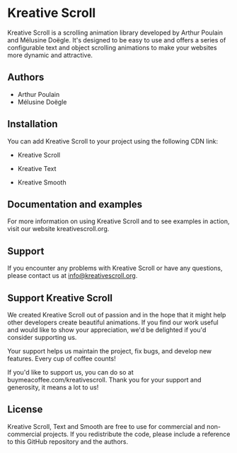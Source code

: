# Kreative Scroll

Kreative Scroll is a scrolling animation library developed by Arthur Poulain and Mélusine Doëgle. It's designed to be easy to use and offers a series of configurable text and object scrolling animations to make your websites more dynamic and attractive.

## Authors

- Arthur Poulain
- Mélusine Doëgle

## Installation

You can add Kreative Scroll to your project using the following CDN link:

- Kreative Scroll 
<script src="https://cdn.jsdelivr.net/gh/ArthurPDev/KreativeScroll@main/kreativescroll.js"></script>


- Kreative Text 
<script src="https://cdn.jsdelivr.net/gh/ArthurPDev/KreativeScroll@v1.0.0/kreativetexte.js"></script>


- Kreative Smooth 
<script src="https://cdn.jsdelivr.net/gh/ArthurPDev/KreativeScroll@main/kreativesmooth.js"></script>



## Documentation and examples

For more information on using Kreative Scroll and to see examples in action, visit our website kreativescroll.org.


## Support

If you encounter any problems with Kreative Scroll or have any questions, please contact us at info@kreativescroll.org.


## Support Kreative Scroll

We created Kreative Scroll out of passion and in the hope that it might help other developers create beautiful animations. If you find our work useful and would like to show your appreciation, we'd be delighted if you'd consider supporting us.

Your support helps us maintain the project, fix bugs, and develop new features. Every cup of coffee counts!

If you'd like to support us, you can do so at buymeacoffee.com/kreativescroll. Thank you for your support and generosity, it means a lot to us!


## License

Kreative Scroll, Text and Smooth are free to use for commercial and non-commercial projects. If you redistribute the code, please include a reference to this GitHub repository and the authors.
